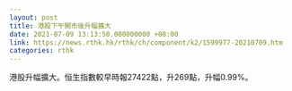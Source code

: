 ```yaml
---
layout: post
title: 港股下午開市後升幅擴大
date: 2021-07-09 13:13:50.000000000 +08:00
link: https://news.rthk.hk/rthk/ch/component/k2/1599977-20210709.htm
categories: rthk
---
```


港股升幅擴大。恒生指數較早時報27422點，升269點，升幅0.99%。
